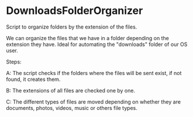 # DownloadsFolderOrganizer
Script to organize folders by the extension of the files.

We can organize the files that we have in a folder depending on the extension they have.
Ideal for automating the "downloads" folder of our OS user.

Steps:

A: The script checks if the folders where the files will be sent exist, if not found, it creates them.

B: The extensions of all files are checked one by one.

C: The different types of files are moved depending on whether they are documents, photos, videos, music or others
file types.
 
